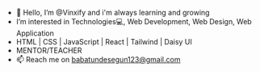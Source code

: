 - 👋 Hello, I’m @Vinxify and i'm always learning and growing
- I’m interested in Technologies💻, Web Development, Web Design, Web Application
- HTML | CSS | JavaScript | React | Tailwind | Daisy UI
- MENTOR/TEACHER
- 📫 Reach me on babatundesegun123@gmail.com

<!---
Vinxify/Vinxify is a ✨ special ✨ repository because its `README.md` (this file) appears on your GitHub profile.
You can click the Preview link to take a look at your changes.
--->
